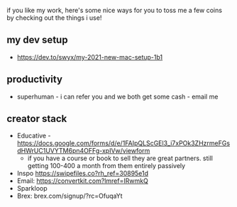 if you like my work, here's some nice ways for you to toss me a few coins by checking out the things i use!

## my dev setup
- https://dev.to/swyx/my-2021-new-mac-setup-1b1

## productivity
- superhuman - i can refer you and we both get some cash - email me 

## creator stack
- Educative - https://docs.google.com/forms/d/e/1FAIpQLScGEl3_i7xPOk3ZHzrmeFGsdHWrUC1UVYTM6pn4OFFg-xpIVw/viewform
	- if you have a course or book to sell they are great partners. still getting 100-400 a month from them entirely passively
- Inspo https://swipefiles.co?rh_ref=30895e1d 
- Email: https://convertkit.com?lmref=IRwmkQ
- Sparkloop
- Brex: brex.com/signup/?rc=OfuqaYt